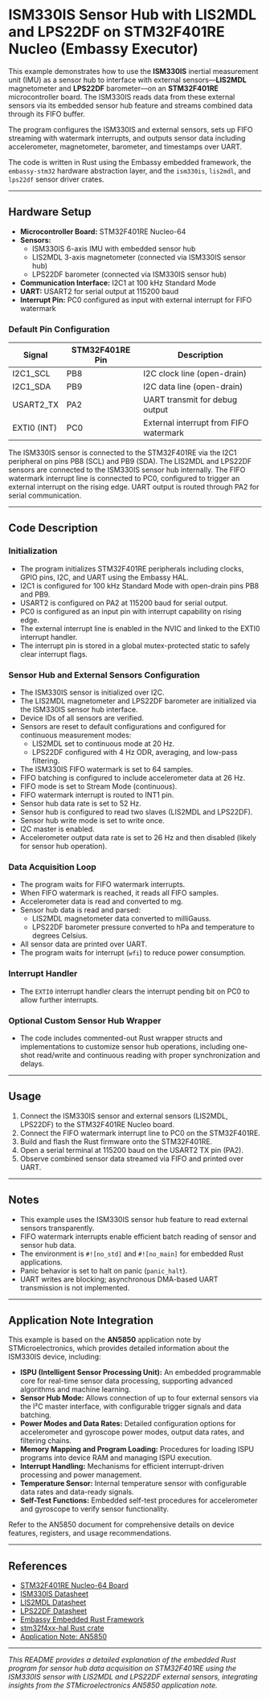 # ISM330IS Sensor Hub with LIS2MDL and LPS22DF on STM32F401RE Nucleo (Embassy Executor)

This example demonstrates how to use the **ISM330IS** inertial measurement unit (IMU) as a sensor hub to interface with external sensors—**LIS2MDL** magnetometer and **LPS22DF** barometer—on an **STM32F401RE** microcontroller board. The ISM330IS reads data from these external sensors via its embedded sensor hub feature and streams combined data through its FIFO buffer.

The program configures the ISM330IS and external sensors, sets up FIFO streaming with watermark interrupts, and outputs sensor data including accelerometer, magnetometer, barometer, and timestamps over UART.

The code is written in Rust using the Embassy embedded framework, the `embassy-stm32` hardware abstraction layer, and the `ism330is`, `lis2mdl`, and `lps22df` sensor driver crates.

---

## Hardware Setup

- **Microcontroller Board:** STM32F401RE Nucleo-64
- **Sensors:**
  - ISM330IS 6-axis IMU with embedded sensor hub
  - LIS2MDL 3-axis magnetometer (connected via ISM330IS sensor hub)
  - LPS22DF barometer (connected via ISM330IS sensor hub)
- **Communication Interface:** I2C1 at 100 kHz Standard Mode
- **UART:** USART2 for serial output at 115200 baud
- **Interrupt Pin:** PC0 configured as input with external interrupt for FIFO watermark

### Default Pin Configuration

| Signal       | STM32F401RE Pin | Description                      |
|--------------|-----------------|---------------------------------|
| I2C1_SCL     | PB8             | I2C clock line (open-drain)     |
| I2C1_SDA     | PB9             | I2C data line (open-drain)      |
| USART2_TX    | PA2             | UART transmit for debug output  |
| EXTI0 (INT)  | PC0             | External interrupt from FIFO watermark |

The ISM330IS sensor is connected to the STM32F401RE via the I2C1 peripheral on pins PB8 (SCL) and PB9 (SDA). The LIS2MDL and LPS22DF sensors are connected to the ISM330IS sensor hub internally. The FIFO watermark interrupt line is connected to PC0, configured to trigger an external interrupt on the rising edge. UART output is routed through PA2 for serial communication.

---

## Code Description

### Initialization

- The program initializes STM32F401RE peripherals including clocks, GPIO pins, I2C, and UART using the Embassy HAL.
- I2C1 is configured for 100 kHz Standard Mode with open-drain pins PB8 and PB9.
- USART2 is configured on PA2 at 115200 baud for serial output.
- PC0 is configured as an input pin with interrupt capability on rising edge.
- The external interrupt line is enabled in the NVIC and linked to the EXTI0 interrupt handler.
- The interrupt pin is stored in a global mutex-protected static to safely clear interrupt flags.

### Sensor Hub and External Sensors Configuration

- The ISM330IS sensor is initialized over I2C.
- The LIS2MDL magnetometer and LPS22DF barometer are initialized via the ISM330IS sensor hub interface.
- Device IDs of all sensors are verified.
- Sensors are reset to default configurations and configured for continuous measurement modes:
  - LIS2MDL set to continuous mode at 20 Hz.
  - LPS22DF configured with 4 Hz ODR, averaging, and low-pass filtering.
- The ISM330IS FIFO watermark is set to 64 samples.
- FIFO batching is configured to include accelerometer data at 26 Hz.
- FIFO mode is set to Stream Mode (continuous).
- FIFO watermark interrupt is routed to INT1 pin.
- Sensor hub data rate is set to 52 Hz.
- Sensor hub is configured to read two slaves (LIS2MDL and LPS22DF).
- Sensor hub write mode is set to write once.
- I2C master is enabled.
- Accelerometer output data rate is set to 26 Hz and then disabled (likely for sensor hub operation).

### Data Acquisition Loop

- The program waits for FIFO watermark interrupts.
- When FIFO watermark is reached, it reads all FIFO samples.
- Accelerometer data is read and converted to mg.
- Sensor hub data is read and parsed:
  - LIS2MDL magnetometer data converted to milliGauss.
  - LPS22DF barometer pressure converted to hPa and temperature to degrees Celsius.
- All sensor data are printed over UART.
- The program waits for interrupt (`wfi`) to reduce power consumption.

### Interrupt Handler

- The `EXTI0` interrupt handler clears the interrupt pending bit on PC0 to allow further interrupts.

### Optional Custom Sensor Hub Wrapper

- The code includes commented-out Rust wrapper structs and implementations to customize sensor hub operations, including one-shot read/write and continuous reading with proper synchronization and delays.

---

## Usage

1. Connect the ISM330IS sensor and external sensors (LIS2MDL, LPS22DF) to the STM32F401RE Nucleo board.
2. Connect the FIFO watermark interrupt line to PC0 on the STM32F401RE.
3. Build and flash the Rust firmware onto the STM32F401RE.
4. Open a serial terminal at 115200 baud on the USART2 TX pin (PA2).
5. Observe combined sensor data streamed via FIFO and printed over UART.

---

## Notes

- This example uses the ISM330IS sensor hub feature to read external sensors transparently.
- FIFO watermark interrupts enable efficient batch reading of sensor and sensor hub data.
- The environment is `#![no_std]` and `#![no_main]` for embedded Rust applications.
- Panic behavior is set to halt on panic (`panic_halt`).
- UART writes are blocking; asynchronous DMA-based UART transmission is not implemented.

---

## Application Note Integration

This example is based on the **AN5850** application note by STMicroelectronics, which provides detailed information about the ISM330IS device, including:

- **ISPU (Intelligent Sensor Processing Unit):** An embedded programmable core for real-time sensor data processing, supporting advanced algorithms and machine learning.
- **Sensor Hub Mode:** Allows connection of up to four external sensors via the I²C master interface, with configurable trigger signals and data batching.
- **Power Modes and Data Rates:** Detailed configuration options for accelerometer and gyroscope power modes, output data rates, and filtering chains.
- **Memory Mapping and Program Loading:** Procedures for loading ISPU programs into device RAM and managing ISPU execution.
- **Interrupt Handling:** Mechanisms for efficient interrupt-driven processing and power management.
- **Temperature Sensor:** Internal temperature sensor with configurable data rates and data-ready signals.
- **Self-Test Functions:** Embedded self-test procedures for accelerometer and gyroscope to verify sensor functionality.

Refer to the AN5850 document for comprehensive details on device features, registers, and usage recommendations.

---

## References

- [STM32F401RE Nucleo-64 Board](https://www.st.com/en/evaluation-tools/nucleo-f401re.html)
- [ISM330IS Datasheet](https://www.st.com/resource/en/datasheet/ism330is.pdf)
- [LIS2MDL Datasheet](https://www.st.com/resource/en/datasheet/lis2mdl.pdf)
- [LPS22DF Datasheet](https://www.st.com/resource/en/datasheet/lps22df.pdf)
- [Embassy Embedded Rust Framework](https://embassy.dev/)
- [stm32f4xx-hal Rust crate](https://docs.rs/stm32f4xx-hal)
- [Application Note: AN5850](https://www.st.com/resource/en/application_note/an5850-ism330is-alwayson-3axis-accelerometer-and-3axis-gyroscope-with-ispu--intelligent-sensor-processing-unit-stmicroelectronics.pdf)

---

*This README provides a detailed explanation of the embedded Rust program for sensor hub data acquisition on STM32F401RE using the ISM330IS sensor with LIS2MDL and LPS22DF external sensors, integrating insights from the STMicroelectronics AN5850 application note.*
